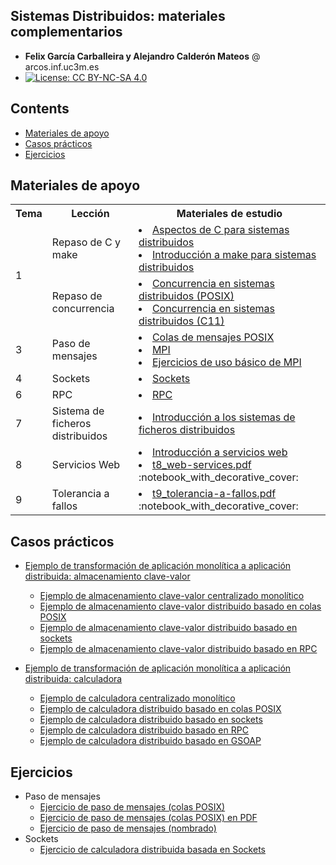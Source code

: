 
## Sistemas Distribuidos: materiales complementarios
+ **Felix García Carballeira y Alejandro Calderón Mateos** @ arcos.inf.uc3m.es
+ [![License: CC BY-NC-SA 4.0](https://img.shields.io/badge/License-CC%20BY--NC--SA%204.0-blue.svg)](https://github.com/acaldero/uc3m_sd/blob/main/LICENSE)


## Contents

 * [Materiales de apoyo](#materiales-de-apoyo)
 * [Casos prácticos](#casos-practicos)
 * [Ejercicios](#ejercicios)


## Materiales de apoyo

 <html>
 <small>
 <table>
  <tr><th>Tema</th><th>Lección</th><th>Materiales de estudio</th></tr>
  <tr>
      <td rowspan="2">1</td>
      <td>Repaso de C y make</td>
      <td>
        <li> <a href="https://github.com/acaldero/uc3m_sd/blob/main/materiales/tema-cymake/ssdd_c.md">Aspectos de C para sistemas distribuidos</a></li>
        <li> <a href="https://github.com/acaldero/uc3m_sd/blob/main/materiales/tema-cymake/ssdd_make.md">Introducción a make para sistemas distribuidos</a></li>
      </td>
  </tr>
  <tr>
      <td>Repaso de concurrencia</td>
      <td>
        <li> <a href="https://github.com/acaldero/uc3m_sd/blob/main/materiales/tema-concurrencia/ssdd_threads_posix.md">Concurrencia en sistemas distribuidos (POSIX)</a></li>
        <li> <a href="https://github.com/acaldero/uc3m_sd/blob/main/materiales/tema-concurrencia/ssdd_threads_c.md">Concurrencia en sistemas distribuidos (C11)</a></li>
      </td>
  </tr>
  <tr>
      <td rowspan="1">3</td>
      <td>Paso de mensajes</td>
      <td>
        <li> <a href="https://github.com/acaldero/uc3m_sd/blob/main/materiales/tema-pasomensajes/ssdd_pq.md">Colas de mensajes POSIX</a></li>
        <li> <a href="https://github.com/acaldero/uc3m_sd/blob/main/materiales/tema-pasomensajes/ssdd_mpi.md">MPI</a></li>
        <li> <a href="https://colab.research.google.com/github/acaldero/uc3m_sd/blob/main/materiales/tema-pasomensajes/ssdd_mpi.ipynb">Ejercicios de uso básico de MPI</a></li>
      </td>
  </tr>
  <tr>
      <td rowspan="1">4</td>
      <td>Sockets</td>
      <td>
        <li> <a href="https://github.com/acaldero/uc3m_sd/blob/main/materiales/tema-sockets/ssdd_sockets.md">Sockets</a></li>
      </td>
  </tr>
  <tr>
      <td rowspan="1">6</td>
      <td>RPC</td>
      <td>
        <li> <a href="https://github.com/acaldero/uc3m_sd/blob/main/materiales/tema-rpc/ssdd_rpc.md">RPC</a></li>
      </td>
  </tr>
  <tr><td>7</td>
      <td>Sistema de ficheros distribuidos</td>
      <td>
        <li> <a href="https://github.com/acaldero/uc3m_sd/blob/main/materiales/tema-sfd/ssdd_sfd.md">Introducción a los sistemas de ficheros distribuidos</a></li>
      </td>
  </tr>
  <tr><td>8</td>
      <td>Servicios Web</td>
      <td>
        <li> <a href="https://github.com/acaldero/uc3m_sd/blob/main/materiales/tema-ws/ssdd_web-services.md">Introducción a servicios web</a></li>
        <li> <a href="https://github.com/acaldero/uc3m_sd/blob/main/materiales/tema-ws/t8_web-services.pdf">t8_web-services.pdf</a> :notebook_with_decorative_cover:</li>
      </td>
  </tr>
  <tr><td>9</td>
      <td>Tolerancia a fallos</td>
      <td>
        <li> <a href="https://github.com/acaldero/uc3m_sd/blob/main/materiales/tema-tf/t9_tolerancia-a-fallos.pdf">t9_tolerancia-a-fallos.pdf</a> :notebook_with_decorative_cover:</li>
      </td>
  </tr>
 </table>
 </small>
</html>


## Casos prácticos

  * [Ejemplo de transformación de aplicación monolítica a aplicación distribuida: almacenamiento clave-valor](/materiales/cp-clavevalor/#readme)
    * [Ejemplo de almacenamiento clave-valor centralizado monolítico](/materiales/cp-clavevalor/kv-centralizado-monolitico#readme)
    * [Ejemplo de almacenamiento clave-valor distribuido basado en colas POSIX](/materiales/cp-clavevalor/kv-distribuido-mqueue#readme)
    * [Ejemplo de almacenamiento clave-valor distribuido basado en sockets](/materiales/cp-clavevalor/kv-distribuido-sockets#readme)
    * [Ejemplo de almacenamiento clave-valor distribuido basado en RPC](/materiales/cp-clavevalor/kv-distribuido-rpc#readme)

  * [Ejemplo de transformación de aplicación monolítica a aplicación distribuida: calculadora](/materiales/cp-calculadora/#readme)
    * [Ejemplo de calculadora centralizado monolítico](/materiales/cp-calculadora/cal-centralizado-monolitico#readme)
    * [Ejemplo de calculadora distribuido basado en colas POSIX](/materiales/cp-calculadora/cal-distribuido-mqueue#readme)
    * [Ejemplo de calculadora distribuido basado en sockets](/materiales/cp-calculadora/cal-distribuido-sockets#readme)
    * [Ejemplo de calculadora distribuido basado en RPC](/materiales/cp-calculadora/cal-distribuido-rpc#readme)
    * [Ejemplo de calculadora distribuido basado en GSOAP](/materiales/cp-calculadora/cal-distribuido-gsoap-standalone#readme)


## Ejercicios

  * Paso de mensajes
    * [Ejercicio de paso de mensajes (colas POSIX)](https://github.com/acaldero/uc3m_sd/blob/main/materiales/tema-pasomensajes/ejercicio_pasomensajes_vector.md)
    * [Ejercicio de paso de mensajes (colas POSIX) en PDF](https://github.com/acaldero/uc3m_sd/blob/main/materiales/tema-pasomensajes/e1-pasomensajes-v2a.pdf)
    * [Ejercicio de paso de mensajes (nombrado)](https://github.com/acaldero/uc3m_sd/blob/main/materiales/tema-pasomensajes/ejercicio_pasomensajes_upgraded.md)
  * Sockets
    * [Ejercicio de calculadora distribuida basada en Sockets](https://github.com/acaldero/uc3m_sd/blob/main/materiales/tema-sockets/ejercicio_sockets_calculadora.md)



